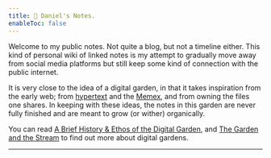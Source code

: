 ```yaml
---
title: 📝 Daniel's Notes.
enableToc: false
---
```


Welcome to my public notes. Not quite a blog, but not a timeline either. This kind of personal wiki of linked notes is my attempt to gradually move away from social media platforms but still keep some kind of connection with the public internet.

It is very close to the idea of a digital garden, in that it takes inspiration from the early web; from [hypertext](http://www.eastgate.com/garden/Enter.html) and the [Memex](https://en.wikipedia.org/wiki/Memex), and from owning the files one shares. In keeping with these ideas, the notes in this garden are never fully finished and are meant to grow (or wither) organically.

You can read [A Brief History & Ethos of the Digital Garden](https://maggieappleton.com/garden-history), and [The Garden and the Stream](https://hapgood.us/2015/10/17/the-garden-and-the-stream-a-technopastoral/) to find out more about digital gardens.

---

